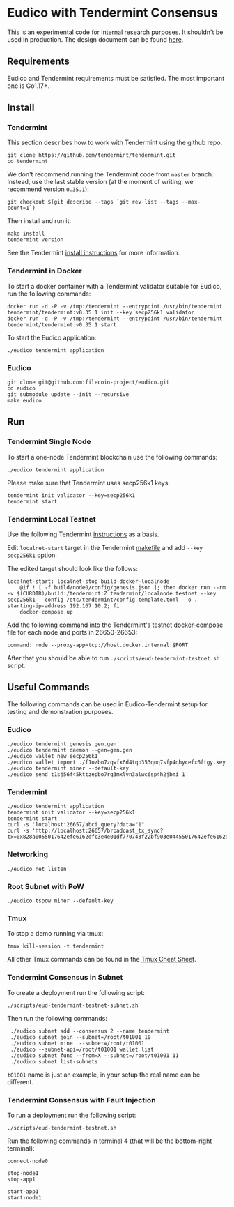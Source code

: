 # Eudico with Tendermint Consensus

This is an experimental code for internal research purposes. It shouldn't be used in production.
The design document can be found [here](https://hackmd.io/@consensuslab/SJg-BGBeq).

## Requirements
Eudico and Tendermint requirements must be satisfied.
The most important one is Go1.17+.

## Install

### Tendermint

This section describes how to work with Tendermint using the github repo.
```
git clone https://github.com/tendermint/tendermint.git
cd tendermint
```

We don't recommend running the Tendermint code from `master` branch.
Instead, use the last stable version (at the moment of writing, we recommend version `0.35.1`):
```
git checkout $(git describe --tags `git rev-list --tags --max-count=1`)
```

Then install and run it:
```
make install
tendermint version
```

See the Tendermint [install instructions](https://github.com/tendermint/tendermint/blob/master/docs/introduction/install.md) for more information.

### Tendermint in Docker

To start a docker container with a Tendermint validator suitable for Eudico, run the following commands:

```
docker run -d -P -v /tmp:/tendermint --entrypoint /usr/bin/tendermint tendermint/tendermint:v0.35.1 init --key secp256k1 validator
docker run -d -P -v /tmp:/tendermint --entrypoint /usr/bin/tendermint tendermint/tendermint:v0.35.1 start
```

To start the Eudico application:
```
./eudico tendermint application
```

### Eudico
```
git clone git@github.com:filecoin-project/eudico.git
cd eudico
git submodule update --init --recursive
make eudico
```

## Run

### Tendermint Single Node

To start a one-node Tendermint blockchain use the following commands:
```
./eudico tendermint application
```

Please make sure that Tendermint uses secp256k1 keys.

```
tendermint init validator --key=secp256k1
tendermint start
```

### Tendermint Local Testnet

Use the following Tendermint [instructions](https://github.com/tendermint/tendermint/blob/master/docs/tools/docker-compose.md) as a basis.

Edit `localnet-start` target in the Tendermint [makefile](https://github.com/tendermint/tendermint/blob/2ffb26260053c87e4b44c0d00063494d771dcfec/Makefile#L269-L271) and add `--key secp256k1` option.

The edited target should look like the follows:
```
localnet-start: localnet-stop build-docker-localnode
    @if ! [ -f build/node0/config/genesis.json ]; then docker run --rm -v $(CURDIR)/build:/tendermint:Z tendermint/localnode testnet --key secp256k1 --config /etc/tendermint/config-template.toml --o . --starting-ip-address 192.167.10.2; fi
    docker-compose up
```

Add the following command into the Tendermint's testnet [docker-compose](https://github.com/tendermint/tendermint/blob/master/docker-compose.yml) file for each node 
and ports in 26650-26653:

```
command: node --proxy-app=tcp://host.docker.internal:$PORT
```

After that you should be able to run `./scripts/eud-tendermint-testnet.sh` script.

## Useful Commands

The following commands can be used in Eudico-Tendermint setup for testing and demonstration purposes.

### Eudico

```
./eudico tendermint genesis gen.gen
./eudico tendermint daemon --gen=gen.gen
./eudico wallet new secp256k1
./eudico wallet import ./f1ozbo7zqwfx6d4tqb353qoq7sfp4qhycefx6ftgy.key
./eudico tendermint miner --default-key
./eudico send t1sj56f45kttzepbo7rq3mxlvn3alwc6sp4h2jbmi 1

```

###  Tendermint
```
./eudico tendermint application
tendermint init validator --key=secp256k1
tendermint start
curl -s 'localhost:26657/abci_query?data="1"'
curl -s 'http://localhost:26657/broadcast_tx_sync?tx=0x828a0055017642efe6162dfc3e4e01df770743f22bf903e04455017642efe6162dfc3e4e01df770743f22bf903e0440049000de0b6b3a76400001a00084873450018aef1bd44000187c600405842018172eb88f4f9a59a1e0f0b820d69681403b69a129daed4831729336c6534036b701e4b22572f19c3e89a7341fc4e435ae8b7accf75cf7b3d1e1200108af7640c01'

```

### Networking
```
./eudico net listen

```

### Root Subnet with PoW
```
./eudico tspow miner --default-key

```

### Tmux

To stop a demo running via tmux:
```
tmux kill-session -t tendermint
```

All other Tmux commands can be found in the [Tmux Cheat Sheet](https://tmuxcheatsheet.com/).

### Tendermint Consensus in Subnet

To create a deployment run the following script:
```
./scripts/eud-tendermint-testnet-subnet.sh
```

Then run the following commands:
```
 ./eudico subnet add --consensus 2 --name tendermint
 ./eudico subnet join --subnet=/root/t01001 10
 ./eudico subnet mine  --subnet=/root/t01001
 ./eudico --subnet-api=/root/t01001 wallet list
 ./eudico subnet fund --from=X --subnet=/root/t01001 11
 ./eudico subnet list-subnets
```

`t01001` name is just an example, in your setup the real name can be different.

### Tendermint Consensus with Fault Injection

To run a deployment run the following script:
```
./scripts/eud-tendermint-testnet.sh
```

Run the following commands in terminal 4 (that will be the bottom-right terminal):
```
connect-node0

stop-node1
stop-app1

start-app1
start-node1
```
